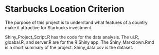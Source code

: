 # Starbucks Location Criterion

The purpose of this project is to understand what features of a country make it attractive for Starbucks investment.

Shiny_Project_Script.R has the code for the data analysis. The ui.R, gloabal.R, and server.R are for the R Shiny app. The Shiny_Markdown.Rmd is a short summary of the project. Shiny_data.csv is the dataset.
